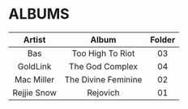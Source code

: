 # ALBUMS

Artist | Album | Folder
:----: | :---: | :---:
Bas | Too High To Riot | 03
GoldLink | The God Complex | 04
Mac Miller | The Divine Feminine | 02
Rejjie Snow | Rejovich | 01


